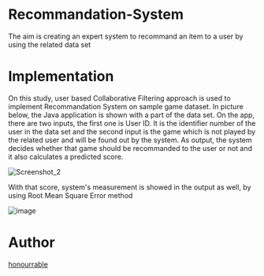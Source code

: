 # Recommandation-System
The aim is creating an expert system to recommand an item to a user by using the related data set

# Implementation
On this study, user based Collaborative Filtering approach is used to implement Recommandation System on sample game dataset. In picture below, the Java application is shown with a part of the data set.
On the app, there are two inputs, the first one is User ID. It is the identifier number of the user in the data set and the second input is the game which is not played by the related user and will be found out by the system.
As output, the system decides whether that game should be recommanded to the user or not and it also calculates a predicted score.

![Screenshot_2](https://user-images.githubusercontent.com/57035819/118548902-7d7e3300-b763-11eb-9609-501a5ab3289e.png)

With that score, system's measurement is showed in the output as well, by using Root Mean Square Error method

![image](https://user-images.githubusercontent.com/57035819/118042063-47643c00-b37c-11eb-975d-600089581604.png)

# Author
[honourrable](https://github.com/honourrable)
